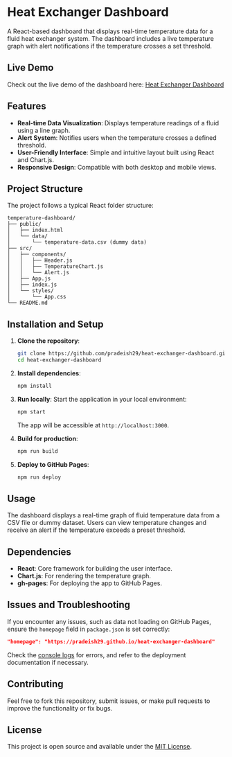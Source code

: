 
# Heat Exchanger Dashboard

A React-based dashboard that displays real-time temperature data for a fluid heat exchanger system. The dashboard includes a live temperature graph with alert notifications if the temperature crosses a set threshold.

## Live Demo
Check out the live demo of the dashboard here: [Heat Exchanger Dashboard](https://pradeish29.github.io/heat-exchanger-dashboard/)

## Features
- **Real-time Data Visualization**: Displays temperature readings of a fluid using a line graph.
- **Alert System**: Notifies users when the temperature crosses a defined threshold.
- **User-Friendly Interface**: Simple and intuitive layout built using React and Chart.js.
- **Responsive Design**: Compatible with both desktop and mobile views.

## Project Structure
The project follows a typical React folder structure:
```
temperature-dashboard/
├── public/
│   ├── index.html
│   └── data/
│       └── temperature-data.csv (dummy data)
├── src/
│   ├── components/
│   │   ├── Header.js
│   │   ├── TemperatureChart.js
│   │   └── Alert.js
│   ├── App.js
│   ├── index.js
│   └── styles/
│       └── App.css
└── README.md
```

## Installation and Setup
1. **Clone the repository**:
   ```bash
   git clone https://github.com/pradeish29/heat-exchanger-dashboard.git
   cd heat-exchanger-dashboard
   ```

2. **Install dependencies**:
   ```bash
   npm install
   ```

3. **Run locally**:
   Start the application in your local environment:
   ```bash
   npm start
   ```

   The app will be accessible at `http://localhost:3000`.

4. **Build for production**:
   ```bash
   npm run build
   ```

5. **Deploy to GitHub Pages**:
   ```bash
   npm run deploy
   ```

## Usage
The dashboard displays a real-time graph of fluid temperature data from a CSV file or dummy dataset. Users can view temperature changes and receive an alert if the temperature exceeds a preset threshold.

## Dependencies
- **React**: Core framework for building the user interface.
- **Chart.js**: For rendering the temperature graph.
- **gh-pages**: For deploying the app to GitHub Pages.

## Issues and Troubleshooting
If you encounter any issues, such as data not loading on GitHub Pages, ensure the `homepage` field in `package.json` is set correctly:
```json
"homepage": "https://pradeish29.github.io/heat-exchanger-dashboard"
```

Check the [console logs](https://developer.chrome.com/docs/devtools/console/) for errors, and refer to the deployment documentation if necessary.

## Contributing
Feel free to fork this repository, submit issues, or make pull requests to improve the functionality or fix bugs.

## License
This project is open source and available under the [MIT License](https://opensource.org/licenses/MIT).
